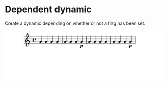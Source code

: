 # Dependent dynamic

Create a dynamic depending on whether or not a flag has been set.

![Lilypond output](./dependent_dynamic.svg)
